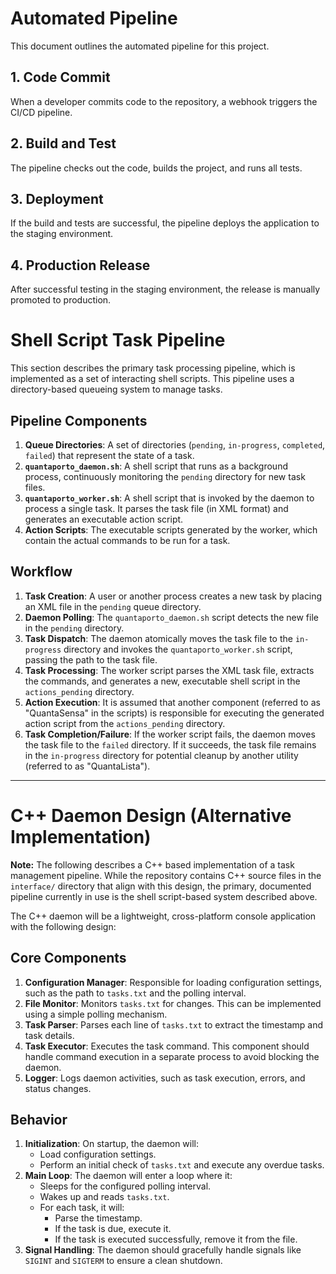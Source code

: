 # Automated Pipeline

This document outlines the automated pipeline for this project.

## 1. Code Commit

When a developer commits code to the repository, a webhook triggers the CI/CD pipeline.

## 2. Build and Test

The pipeline checks out the code, builds the project, and runs all tests.

## 3. Deployment

If the build and tests are successful, the pipeline deploys the application to the staging environment.

## 4. Production Release

After successful testing in the staging environment, the release is manually promoted to production.

# Shell Script Task Pipeline

This section describes the primary task processing pipeline, which is implemented as a set of interacting shell scripts. This pipeline uses a directory-based queueing system to manage tasks.

## Pipeline Components

1.  **Queue Directories**: A set of directories (`pending`, `in-progress`, `completed`, `failed`) that represent the state of a task.
2.  **`quantaporto_daemon.sh`**: A shell script that runs as a background process, continuously monitoring the `pending` directory for new task files.
3.  **`quantaporto_worker.sh`**: A shell script that is invoked by the daemon to process a single task. It parses the task file (in XML format) and generates an executable action script.
4.  **Action Scripts**: The executable scripts generated by the worker, which contain the actual commands to be run for a task.

## Workflow

1.  **Task Creation**: A user or another process creates a new task by placing an XML file in the `pending` queue directory.
2.  **Daemon Polling**: The `quantaporto_daemon.sh` script detects the new file in the `pending` directory.
3.  **Task Dispatch**: The daemon atomically moves the task file to the `in-progress` directory and invokes the `quantaporto_worker.sh` script, passing the path to the task file.
4.  **Task Processing**: The worker script parses the XML task file, extracts the commands, and generates a new, executable shell script in the `actions_pending` directory.
5.  **Action Execution**: It is assumed that another component (referred to as "QuantaSensa" in the scripts) is responsible for executing the generated action script from the `actions_pending` directory.
6.  **Task Completion/Failure**: If the worker script fails, the daemon moves the task file to the `failed` directory. If it succeeds, the task file remains in the `in-progress` directory for potential cleanup by another utility (referred to as "QuantaLista").

---

# C++ Daemon Design (Alternative Implementation)

**Note:** The following describes a C++ based implementation of a task management pipeline. While the repository contains C++ source files in the `interface/` directory that align with this design, the primary, documented pipeline currently in use is the shell script-based system described above.

The C++ daemon will be a lightweight, cross-platform console application with the following design:

## Core Components

1.  **Configuration Manager**: Responsible for loading configuration settings, such as the path to `tasks.txt` and the polling interval.
2.  **File Monitor**: Monitors `tasks.txt` for changes. This can be implemented using a simple polling mechanism.
3.  **Task Parser**: Parses each line of `tasks.txt` to extract the timestamp and task details.
4.  **Task Executor**: Executes the task command. This component should handle command execution in a separate process to avoid blocking the daemon.
5.  **Logger**: Logs daemon activities, such as task execution, errors, and status changes.

## Behavior

1.  **Initialization**: On startup, the daemon will:
    *   Load configuration settings.
    *   Perform an initial check of `tasks.txt` and execute any overdue tasks.
2.  **Main Loop**: The daemon will enter a loop where it:
    *   Sleeps for the configured polling interval.
    *   Wakes up and reads `tasks.txt`.
    *   For each task, it will:
        *   Parse the timestamp.
        *   If the task is due, execute it.
        *   If the task is executed successfully, remove it from the file.
3.  **Signal Handling**: The daemon should gracefully handle signals like `SIGINT` and `SIGTERM` to ensure a clean shutdown.
